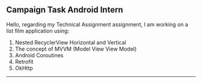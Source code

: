 ## Campaign Task Android Intern

Hello, regarding my Technical Assignment assignment, I am working on a list film application using:

1. Nested RecyclerView Horizontal and Vertical
2. The concept of MVVM (Model View View Model)
3. Android Coroutines
4. Retrofit 
5. OkHttp

---